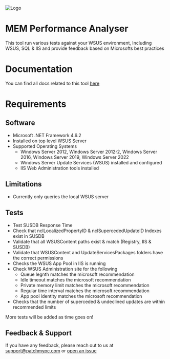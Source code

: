 ![Logo](https://github.com/PatchMyPCTeam/MEM-Performance-Analzyser/blob/main/MEMPatchingOptimizer.png)

# MEM Performance Analyser

This tool run various tests against your WSUS environment, Including WSUS, SQL & IIS and provide feedback based on Microsofts best practices

# Documentation

You can find all docs related to this tool [here](https://docs.patchmypc.com/get-help/mem-performance-analyzer)

# Requirements

## Software

- Microsoft .NET Framework 4.6.2
- Installed on top level WSUS Server
- Supported Operating Systems
    - Windows Server 2012, Windows Server 2012r2, Windows Server 2016, Windows Server 2019, Windows Server 2022
    - Windows Server Update Services (WSUS) installed and configured
    - IIS Web Administration tools installed
    
## Limitations

- Currently only queries the local WSUS server

## Tests

- Test SUSDB Response Time
- Check that nclLocalizedPropertyID & nclSupercededUpdateID Indexes exist in SUSDB
- Validate that all WSUSContent paths exist & match (Registry, IIS & SUSDB)
- Validate that WSUSContent and UpdateServicesPackages folders have the correct permissions
- Checks the WSUS App Pool in IIS is running
- Check WSUS Administration site for the following
    - Queue legnth matches the microsoft recommendation
    - Idle timeout matches the microsoft recommendation
    - Private memory limit matches the microsoft recommendation
    - Regular time interval matches the microsoft recommendation
    - App pool identity matches the microsoft recommendation
- Checks that the number of superceded & undeclined updates are within recommended limits

More tests will be added as time goes on!

## Feedback & Support

If you have any feedback, please reach out to us at support@patchmypc.com or [open an issue](https://github.com/PatchMyPCTeam/MEM-Performance-Analzyser/issues)